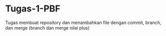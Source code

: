 # Tugas-1-PBF
Tugas membuat repository dan menambahkan file dengan commit, branch, dan merge (branch dan merge nilai plus) 
